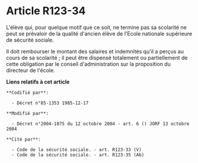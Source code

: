 # Article R123-34

L'élève qui, pour quelque motif que ce soit, ne termine pas sa scolarité ne peut se prévaloir de la qualité d'ancien élève de
l'Ecole nationale supérieure de sécurité sociale.

Il doit rembourser le montant des salaires et indemnités qu'il a perçus au cours de sa scolarité ; il peut être dispensé
totalement ou partiellement de cette obligation par le conseil d'administration sur la proposition du directeur de l'école.

**Liens relatifs à cet article**

	**Codifié par**:

	  - Décret n°85-1353 1985-12-17

	**Modifié par**:

	  - Décret n°2004-1075 du 12 octobre 2004 - art. 6 () JORF 13 octobre 2004

	**Cité par**:

	  - Code de la sécurité sociale. - art. R123-33 (V)
	  - Code de la sécurité sociale. - art. R123-35 (Ab)
